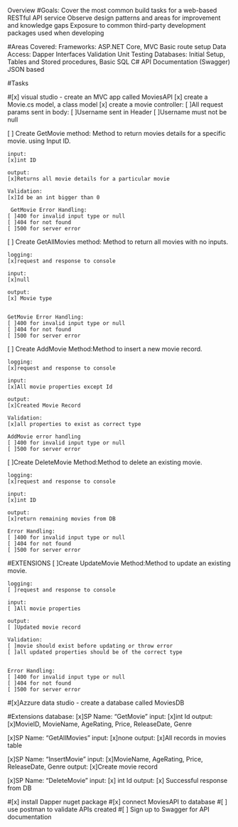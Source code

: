 ﻿Overview
#Goals:
Cover the most common build tasks for a web-based RESTful API service
Observe design patterns and areas for improvement and knowledge gaps
Exposure to common third-party development packages used when developing

#Areas Covered:
Frameworks: ASP.NET Core, MVC
Basic route setup
Data Access: Dapper
Interfaces
Validation
Unit Testing
Databases: Initial Setup, Tables and Stored procedures, Basic SQL
C#
API Documentation (Swagger)
JSON based

#Tasks

#[x] visual studio - create an MVC app called MoviesAPI
[x] create a Movie.cs model, a class model
[x] create a movie controller:
    [ ]All request params sent in body:
    [ ]Username sent in Header
    [ ]Username must not be null

[ ] Create GetMovie method: Method to return movies details for a specific movie. using Input ID.

    input:
    [x]int ID

    output:
    [x]Returns all movie details for a particular movie

    Validation:
    [x]Id be an int bigger than 0

     GetMovie Error Handling:
    [ ]400 for invalid input type or null
    [ ]404 for not found
    [ ]500 for server error

[ ] Create GetAllMovies method: Method to return all movies with no inputs.

    logging:
    [x]request and response to console

    input:
    [x]null

    output:
    [x] Movie type


    GetMovie Error Handling:
    [ ]400 for invalid input type or null
    [ ]404 for not found
    [ ]500 for server error

[ ] Create AddMovie Method:Method to insert a new movie record.

    logging:
    [x]request and response to console

    input:
    [x]All movie properties except Id

    output:
    [x]Created Movie Record

    Validation:
    [x]all properties to exist as correct type

    AddMovie error handling
    [ ]400 for invalid input type or null
    [ ]500 for server error

[ ]Create DeleteMovie Method:Method to delete an existing movie.

    logging:
    [x]request and response to console

    input:
    [x]int ID

    output:
    [x]return remaining movies from DB 

    Error Handling:
    [ ]400 for invalid input type or null
    [ ]404 for not found
    [ ]500 for server error


#EXTENSIONS
[ ]Create UpdateMovie Method:Method to update an existing movie.

    logging:
    [ ]request and response to console

    input:
    [ ]All movie properties

    output:
    [ ]Updated movie record

    Validation:
    [ ]movie should exist before updating or throw error
    [ ]all updated properties should be of the correct type


    Error Handling:
    [ ]400 for invalid input type or null
    [ ]404 for not found
    [ ]500 for server error

#[x]Azzure data studio - create a database called MoviesDB

#Extensions database:
[x]SP Name: “GetMovie”
input:
[x]int Id
output:
[x]MovieID, MovieName, AgeRating, Price, ReleaseDate, Genre

[x]SP Name: “GetAllMovies”
input:
[x]none
output:
[x]All records in movies table

[x]SP Name: “InsertMovie”
input:
[x]MovieName, AgeRating, Price, ReleaseDate, Genre 
output:
[x]Create movie record

[x]SP Name: “DeleteMovie”
input:
[x] int Id
output:
[x] Successful response from DB



#[x] install Dapper nuget package
#[x] connect MoviesAPI to database
#[ ] use postman to validate APIs created
#[ ] Sign up to Swagger for API documentation